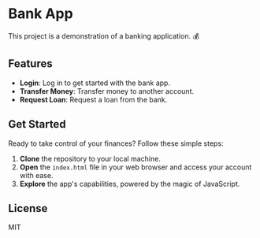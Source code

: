 # Bank App

 This project is a demonstration of a banking application. 💰

## Features
- **Login**: Log in to get started with the bank app.
- **Transfer Money**: Transfer money to another account.
- **Request Loan**: Request a loan from the bank.

## Get Started

Ready to take control of your finances? Follow these simple steps:

1. **Clone** the repository to your local machine.
2. **Open** the `index.html` file in your web browser and access your account with ease.
3. **Explore** the app's capabilities, powered by the magic of JavaScript.

## License
MIT
